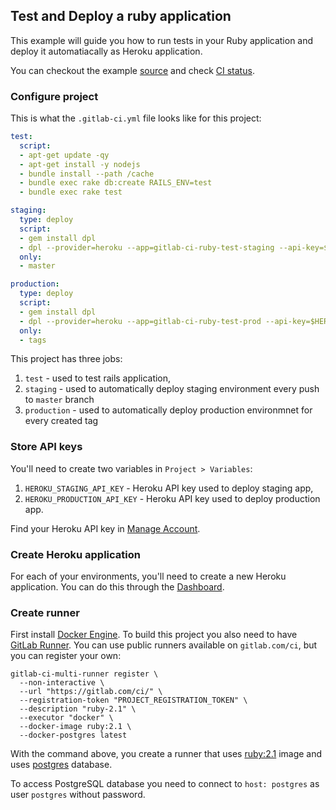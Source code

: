 ## Test and Deploy a ruby application
This example will guide you how to run tests in your Ruby application and deploy it automatiacally as Heroku application.

You can checkout the example [source](https://gitlab.com/ayufan/ruby-getting-started) and check [CI status](https://gitlab.com/ayufan/ruby-getting-started/builds?scope=all).

### Configure project
This is what the `.gitlab-ci.yml` file looks like for this project:
```yaml
test:
  script:
  - apt-get update -qy
  - apt-get install -y nodejs
  - bundle install --path /cache
  - bundle exec rake db:create RAILS_ENV=test
  - bundle exec rake test

staging:
  type: deploy
  script:
  - gem install dpl
  - dpl --provider=heroku --app=gitlab-ci-ruby-test-staging --api-key=$HEROKU_STAGING_API_KEY
  only:
  - master

production:
  type: deploy
  script:
  - gem install dpl
  - dpl --provider=heroku --app=gitlab-ci-ruby-test-prod --api-key=$HEROKU_PRODUCTION_API_KEY
  only:
  - tags
```

This project has three jobs:
1. `test` - used to test rails application,
2. `staging` - used to automatically deploy staging environment every push to `master` branch
3. `production` - used to automatically deploy production environmnet for every created tag

### Store API keys
You'll need to create two variables in `Project > Variables`:
1. `HEROKU_STAGING_API_KEY` - Heroku API key used to deploy staging app,
2. `HEROKU_PRODUCTION_API_KEY` - Heroku API key used to deploy production app.

Find your Heroku API key in [Manage Account](https://dashboard.heroku.com/account).

### Create Heroku application
For each of your environments, you'll need to create a new Heroku application.
You can do this through the [Dashboard](https://dashboard.heroku.com/).

### Create runner
First install [Docker Engine](https://docs.docker.com/installation/).
To build this project you also need to have [GitLab Runner](https://about.gitlab.com/gitlab-ci/#gitlab-runner).
You can use public runners available on `gitlab.com/ci`, but you can register your own:
```
gitlab-ci-multi-runner register \
  --non-interactive \
  --url "https://gitlab.com/ci/" \
  --registration-token "PROJECT_REGISTRATION_TOKEN" \
  --description "ruby-2.1" \
  --executor "docker" \
  --docker-image ruby:2.1 \
  --docker-postgres latest
```

With the command above, you create a runner that uses [ruby:2.1](https://registry.hub.docker.com/u/library/ruby/) image and uses [postgres](https://registry.hub.docker.com/u/library/postgres/) database.

To access PostgreSQL database you need to connect to `host: postgres` as user `postgres` without password.
